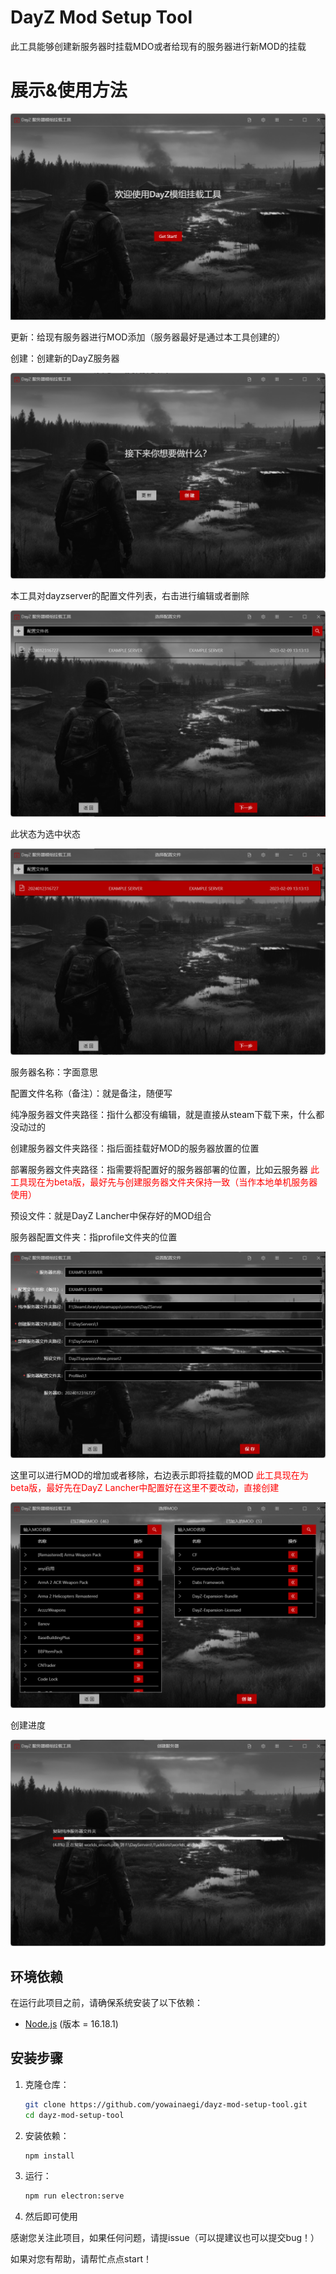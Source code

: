 # DayZ Mod Setup Tool

此工具能够创建新服务器时挂载MDO或者给现有的服务器进行新MOD的挂载



# 展示&使用方法

![image-20241020180405678](md_images/image-20241020180405678.png)



更新：给现有服务器进行MOD添加（服务器最好是通过本工具创建的）

创建：创建新的DayZ服务器

![image-20241020180510310](md_images/image-20241020180510310.png)



本工具对dayzserver的配置文件列表，右击进行编辑或者删除

![image-20241020180730638](md_images/image-20241020180730638.png)



此状态为选中状态

![image-20241020180643480](md_images/image-20241020180643480.png)



服务器名称：字面意思

配置文件名称（备注）：就是备注，随便写

纯净服务器文件夹路径：指什么都没有编辑，就是直接从steam下载下来，什么都没动过的

创建服务器文件夹路径：指后面挂载好MOD的服务器放置的位置

部署服务器文件夹路径：指需要将配置好的服务器部署的位置，比如云服务器 <span style="color: red">此工具现在为beta版，最好先与创建服务器文件夹保持一致（当作本地单机服务器使用）</span>

预设文件：就是DayZ Lancher中保存好的MOD组合

服务器配置文件夹：指profile文件夹的位置

![image-20241020180924629](md_images/image-20241020180924629.png)



这里可以进行MOD的增加或者移除，右边表示即将挂载的MOD <span style="color: red">此工具现在为beta版，最好先在DayZ Lancher中配置好在这里不要改动，直接创建</span>

![image-20241020181701732](md_images/image-20241020181701732.png)



创建进度

![image-20241020181922364](md_images/image-20241020181922364.png)









## 环境依赖

在运行此项目之前，请确保系统安装了以下依赖：

- [Node.js](https://nodejs.org/) (版本 = 16.18.1)



## 安装步骤

1. 克隆仓库：
   ```bash
   git clone https://github.com/yowainaegi/dayz-mod-setup-tool.git
   cd dayz-mod-setup-tool
   ```

2. 安装依赖：

   ```bash
   npm install
   ```

3. 运行：

   ```bash
   npm run electron:serve
   ```

4. 然后即可使用





感谢您关注此项目，如果任何问题，请提issue（可以提建议也可以提交bug！）

如果对您有帮助，请帮忙点点start！

